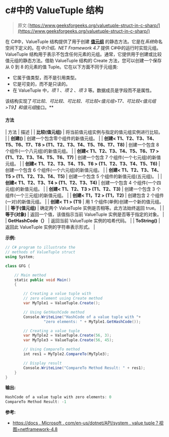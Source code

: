 # c#中的 ValueTuple 结构

> 原文:[https://www.geeksforgeeks.org/valuetuple-struct-in-c-sharp/](https://www.geeksforgeeks.org/valuetuple-struct-in-c-sharp/)

在 C#中，ValueTuple 结构提供了用于创建 [**值元组**](https://www.geeksforgeeks.org/valuetuple-in-c-sharp/) 的静态方法。它是在*系统*命名空间下定义的。在*中介绍。NET Framework 4.7* 提供 C#中的运行时实现元组。ValueTuple 结构用于表示不包含任何元素的元组。通常，它提供用于创建或比较值元组的静态方法。借助 ValueTuple 结构的 Create 方法，您可以创建一个保存从 0 到 8 的元素的值 Tuple。它在以下方面不同于元组类:

*   它属于值类型，而不是引用类型。
*   它是可变的，而不是只读的。
*   在 ValueTuple 中，*项 1* 、*项 2* 、*项 3* 等。数据成员是字段而不是属性。

该结构实现了*可比较*、*可比较*、*可比较*、*可比较<值元组>T7、*可比较<值元组>T9】和*值元组*接口。**

#### 方法

| 方法 | 描述 |
| **比较(值元组)** | 将当前值元组实例与指定的值元组实例进行比较。 |
| **创建()** | 创建一个包含零个组件的新值元组。 |
| **创建< T1、T2、T3、T4、T5、T6、T7、T8 > (T1、T2、T3、T4、T5、T6、T7、T8)** | 创建一个包含 8 个组件(一个八元组)的新值元组。 |
| **创建< T1、T2、T3、T4、T5、T6、T7 > (T1、T2、T3、T4、T5、T6、T7)** | 创建一个包含 7 个组件(一个七元组)的新值元组。 |
| **创建< T1、T2、T3、T4、T5、T6 > (T1、T2、T3、T4、T5、T6)** | 创建一个包含 6 个组件(一个六元组)的新值元组。 |
| **创建< T1、T2、T3、T4、T5 > (T1、T2、T3、T4、T5)** | 创建一个包含 5 个组件的新值元组(五元组)。 |
| **创建< T1、T2、T3、T4 > (T1、T2、T3、T4)** | 创建一个包含 4 个组件(一个四元组)的新值元组。 |
| **创建< T1、T2、T3 > (T1、T2、T3)** | 创建一个包含 3 个组件(一个三元组)的新值元组。 |
| **创建< T1，T2 > (T1，T2)** | 创建包含 2 个组件(一对)的新值元组。 |
| **创建< T1 > (T1)** | 用 1 个组件(单例)创建一个新的值元组。 |
| **等于(值元组)** | 确定两个 ValueTuple 实例是否相等。此方法始终返回 true。 |
| **等于(对象)** | 返回一个值，该值指示当前 ValueTuple 实例是否等于指定的对象。 |
| **GetHashCode（）** | 返回当前 ValueTuple 实例的哈希代码。 |
| **ToString()** | 返回此 ValueTuple 实例的字符串表示形式。 |

**示例:**

```cs
// C# program to illustrate the 
// methods of ValueTuple struct
using System;

class GFG {

    // Main method
    static public void Main()
    {

        // Creating a value tuple with 
        // zero element using Create method
        var MyTple1 = ValueTuple.Create();

        // Using GetHashCode method
        Console.WriteLine("HashCode of a value tuple with "+
                 "zero elements: " + MyTple1.GetHashCode());

        // Creating a value tuple 
        var MyTple2 = ValueTuple.Create(56, 3);
        var MyTple3 = ValueTuple.Create(56, 45);

        // Using CompareTo method
        int res1 = MyTple2.CompareTo(MyTple3);

        // Display result
        Console.WriteLine("CompareTo Method Result: " + res1);
    }
}
```

**输出:**

```cs
HashCode of a value tuple with zero elements: 0
CompareTo Method Result: -1

```

**参考:**

*   [https://docs . Microsoft . com/en-us/dotnet/API/system . value tuple？视图=netframework-4.8](https://docs.microsoft.com/en-us/dotnet/api/system.valuetuple?view=netframework-4.8)